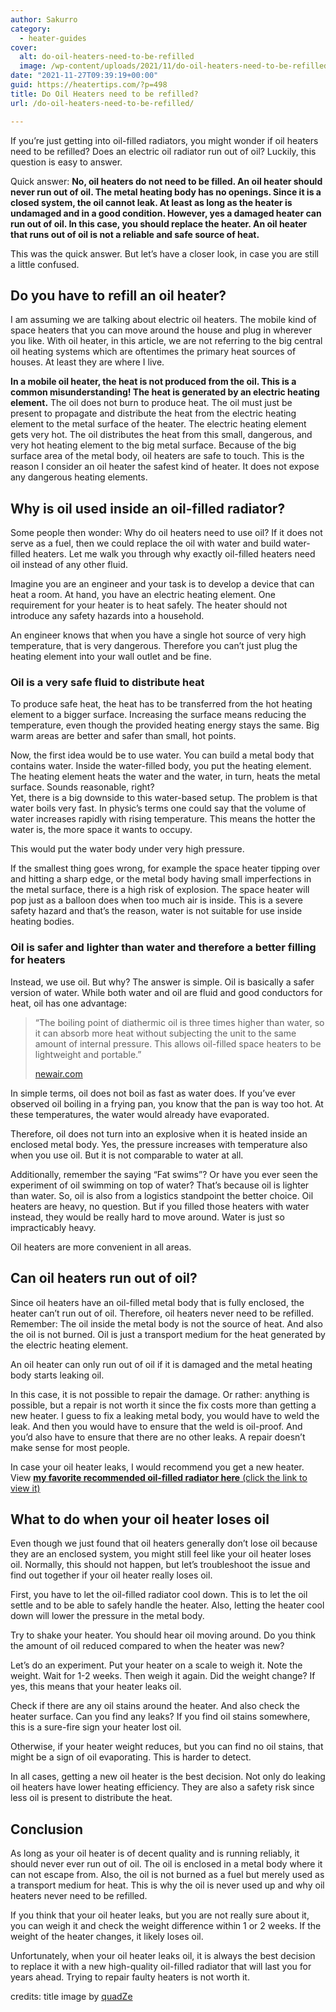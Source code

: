 ```yaml
---
author: Sakurro
category:
  - heater-guides
cover:
  alt: do-oil-heaters-need-to-be-refilled
  image: /wp-content/uploads/2021/11/do-oil-heaters-need-to-be-refilled.jpg
date: "2021-11-27T09:39:19+00:00"
guid: https://heatertips.com/?p=498
title: Do Oil Heaters need to be refilled?
url: /do-oil-heaters-need-to-be-refilled/

---
```

If you’re just getting into oil-filled radiators, you might wonder if oil heaters need to be refilled? Does an electric oil radiator run out of oil? Luckily, this question is easy to answer.

Quick answer: **No, oil heaters do not need to be filled. An oil heater should never run out of oil. The metal heating body has no openings. Since it is a closed system, the oil cannot leak. At least as long as the heater is undamaged and in a good condition. However, yes a damaged heater can run out of oil. In this case, you should replace the heater. An oil heater that runs out of oil is not a reliable and safe source of heat.**

This was the quick answer. But let’s have a closer look, in case you are still a little confused.

## Do you have to refill an oil heater?

I am assuming we are talking about electric oil heaters. The mobile kind of space heaters that you can move around the house and plug in wherever you like. With oil heater, in this article, we are not referring to the big central oil heating systems which are oftentimes the primary heat sources of houses. At least they are where I live.

**In a mobile oil heater, the heat is not produced from the oil. This is a common misunderstanding! The heat is generated by an electric heating element.** The oil does not burn to produce heat. The oil must just be present to propagate and distribute the heat from the electric heating element to the metal surface of the heater. The electric heating element gets very hot. The oil distributes the heat from this small, dangerous, and very hot heating element to the big metal surface. Because of the big surface area of the metal body, oil heaters are safe to touch. This is the reason I consider an oil heater the safest kind of heater. It does not expose any dangerous heating elements.

## Why is oil used inside an oil-filled radiator?

Some people then wonder: Why do oil heaters need to use oil? If it does not serve as a fuel, then we could replace the oil with water and build water-filled heaters. Let me walk you through why exactly oil-filled heaters need oil instead of any other fluid.

Imagine you are an engineer and your task is to develop a device that can heat a room. At hand, you have an electric heating element. One requirement for your heater is to heat safely. The heater should not introduce any safety hazards into a household.

An engineer knows that when you have a single hot source of very high temperature, that is very dangerous. Therefore you can’t just plug the heating element into your wall outlet and be fine.

### Oil is a very safe fluid to distribute heat

To produce safe heat, the heat has to be transferred from the hot heating element to a bigger surface. Increasing the surface means reducing the temperature, even though the provided heating energy stays the same. Big warm areas are better and safer than small, hot points.

Now, the first idea would be to use water. You can build a metal body that contains water. Inside the water-filled body, you put the heating element. The heating element heats the water and the water, in turn, heats the metal surface. Sounds reasonable, right?  
Yet, there is a big downside to this water-based setup. The problem is that water boils very fast. In physic’s terms one could say that the volume of water increases rapidly with rising temperature. This means the hotter the water is, the more space it wants to occupy.

This would put the water body under very high pressure.

If the smallest thing goes wrong, for example the space heater tipping over and hitting a sharp edge, or the metal body having small imperfections in the metal surface, there is a high risk of explosion. The space heater will pop just as a balloon does when too much air is inside. This is a severe safety hazard and that’s the reason, water is not suitable for use inside heating bodies.

### Oil is safer and lighter than water and therefore a better filling for heaters

Instead, we use oil. But why? The answer is simple. Oil is basically a safer version of water. While both water and oil are fluid and good conductors for heat, oil has one advantage:

> “The boiling point of diathermic oil is three times higher than water, so it can absorb more heat without subjecting the unit to the same amount of internal pressure. This allows oil-filled space heaters to be lightweight and portable.”
>
> [newair.com](http://newair.com/blogs/learn/the-reason-oil-filled-space-heaters-are-so-energy-efficient)

In simple terms, oil does not boil as fast as water does. If you’ve ever observed oil boiling in a frying pan, you know that the pan is way too hot. At these temperatures, the water would already have evaporated.

Therefore, oil does not turn into an explosive when it is heated inside an enclosed metal body. Yes, the pressure increases with temperature also when you use oil. But it is not comparable to water at all.

Additionally, remember the saying “Fat swims”? Or have you ever seen the experiment of oil swimming on top of water? That’s because oil is lighter than water. So, oil is also from a logistics standpoint the better choice. Oil heaters are heavy, no question. But if you filled those heaters with water instead, they would be really hard to move around. Water is just so impracticably heavy.

Oil heaters are more convenient in all areas.

## Can oil heaters run out of oil?

Since oil heaters have an oil-filled metal body that is fully enclosed, the heater can’t run out of oil. Therefore, oil heaters never need to be refilled. Remember: The oil inside the metal body is not the source of heat. And also the oil is not burned. Oil is just a transport medium for the heat generated by the electric heating element.

An oil heater can only run out of oil if it is damaged and the metal heating body starts leaking oil.

In this case, it is not possible to repair the damage. Or rather: anything is possible, but a repair is not worth it since the fix costs more than getting a new heater. I guess to fix a leaking metal body, you would have to weld the leak. And then you would have to ensure that the weld is oil-proof. And you’d also have to ensure that there are no other leaks. A repair doesn’t make sense for most people.

In case your oil heater leaks, I would recommend you get a new heater. View [**my favorite recommended oil-filled radiator here** (click the link to view it)](/recommended-products/oil-filled-radiator/)

## What to do when your oil heater loses oil

Even though we just found that oil heaters generally don’t lose oil because they are an enclosed system, you might still feel like your oil heater loses oil. Normally, this should not happen, but let’s troubleshoot the issue and find out together if your oil heater really loses oil.

First, you have to let the oil-filled radiator cool down. This is to let the oil settle and to be able to safely handle the heater. Also, letting the heater cool down will lower the pressure in the metal body.

Try to shake your heater. You should hear oil moving around. Do you think the amount of oil reduced compared to when the heater was new?

Let’s do an experiment. Put your heater on a scale to weigh it. Note the weight. Wait for 1-2 weeks. Then weigh it again. Did the weight change? If yes, this means that your heater leaks oil.

Check if there are any oil stains around the heater. And also check the heater surface. Can you find any leaks? If you find oil stains somewhere, this is a sure-fire sign your heater lost oil.

Otherwise, if your heater weight reduces, but you can find no oil stains, that might be a sign of oil evaporating. This is harder to detect.

In all cases, getting a new oil heater is the best decision. Not only do leaking oil heaters have lower heating efficiency. They are also a safety risk since less oil is present to distribute the heat.

## Conclusion

As long as your oil heater is of decent quality and is running reliably, it should never ever run out of oil. The oil is enclosed in a metal body where it can not escape from. Also, the oil is not burned as a fuel but merely used as a transport medium for heat. This is why the oil is never used up and why oil heaters never need to be refilled.

If you think that your oil heater leaks, but you are not really sure about it, you can weigh it and check the weight difference within 1 or 2 weeks. If the weight of the heater changes, it likely loses oil.

Unfortunately, when your oil heater leaks oil, it is always the best decision to replace it with a new high-quality oil-filled radiator that will last you for years ahead. Trying to repair faulty heaters is not worth it.

credits: title image by [quadZe](https://imgur.com/gallery/K3Kmuob)
